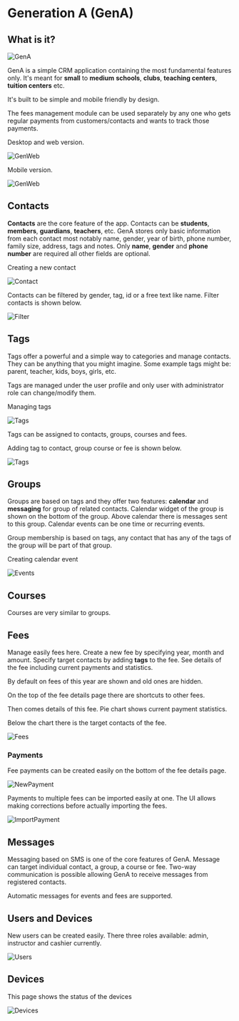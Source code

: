 # Generation A (GenA)

## What is it?


![GenA](images/icon-96x96.png "Generation A")

GenA is a simple CRM application containing the most fundamental features only. It's meant for **small** to **medium** **schools**, **clubs**, **teaching centers**, **tuition centers** etc.

It's built to be simple and mobile friendly by design.

The fees management module can be used separately by any one who gets regular payments from customers/contacts and wants to track those payments.

Desktop and web version.

![GenWeb](images/desktop.png "Generation A Web")

Mobile version.

![GenWeb](images/mobile.png "Generation A Mobile")


## Contacts

**Contacts** are the core feature of the app. Contacts can be **students**, **members**, **guardians**, **teachers**, etc. GenA stores only basic information from each contact most notably name, gender, year of birth, phone number, family size, address, tags and notes. Only **name**, **gender** and **phone number** are required all other fields are optional.

Creating a new contact

![Contact](images/contact.gif "Create contact")

Contacts can be filtered by gender, tag, id or a free text like name. Filter contacts is shown below.

![Filter](images/contacts-filter.gif "Filtering contacts")


## Tags

Tags offer a powerful and a simple way to categories and manage contacts. They can be anything that you might imagine. Some example tags might be: parent, teacher, kids, boys, girls, etc.

Tags are managed under the user profile and only user with administrator role can change/modify them.

Managing tags

![Tags](images/tags.gif "Manage tags")

Tags can be assigned to contacts, groups, courses and fees.

Adding tag to contact, group course or fee is shown below.

![Tags](images/add-tag.gif "Add tag")

## Groups

Groups are based on tags and they offer two features: **calendar** and **messaging** for group of related contacts. Calendar widget of the group is shown on the bottom of the group. Above calendar there is messages sent to this group. Calendar events can be one time or recurring events.

Group membership is based on tags, any contact that has any of the tags of the group will be part of that group.

Creating calendar event

![Events](images/new-event.gif "New event")

## Courses

Courses are very similar to groups.

## Fees

Manage easily fees here. Create a new fee by specifying year, month and amount. Specify target contacts by adding **tags** to the fee. See details of the fee including current payments and statistics.

By default on fees of this year are shown and old ones are hidden.

On the top of the fee details page there are shortcuts to other fees.

Then comes details of this fee. Pie chart shows current payment statistics.

Below the chart there is the target contacts of the fee.

![Fees](images/fees.gif "New fee")

### Payments

Fee payments can be created easily on the bottom of the fee details page.


![NewPayment](images/new-payment.gif "New payment")

Payments to multiple fees can be imported easily at one. The UI allows making corrections before actually importing the fees.

![ImportPayment](images/import-payment.gif "Import payments")

## Messages

Messaging based on SMS is one of the core features of GenA. Message can target individual contact, a group, a course or fee. Two-way communication is possible allowing GenA to receive messages from registered contacts.

Automatic messages for events and fees are supported.

## Users and Devices

New users can be created easily. There three roles available: admin, instructor and cashier currently.

![Users](images/users.gif "New user")

## Devices

This page shows the status of the devices

![Devices](images/devices.gif "Devices")